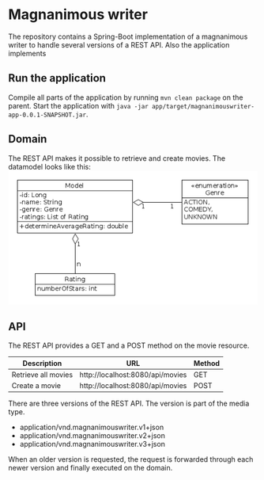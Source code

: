 # Magnanimous writer
The repository contains a Spring-Boot implementation of a magnanimous writer to handle several versions of a REST API. Also the application implements
## Run the application
Compile all parts of the application by running `mvn clean package` on the parent. Start the application with `java -jar app/target/magnanimouswriter-app-0.0.1-SNAPSHOT.jar`.
## Domain
The REST API makes it possible to retrieve and create movies. The datamodel looks like this:
![Domain](/img/domain.png)
## API
The REST API provides a GET and a POST method on the movie resource.

Description         | URL                              | Method
------------------- | -------------------------------- | ------
Retrieve all movies | http://localhost:8080/api/movies | GET    
Create a movie      | http://localhost:8080/api/movies | POST   

There are three versions of the REST API. The version is part of the media type.

* application/vnd.magnanimouswriter.v1+json
* application/vnd.magnanimouswriter.v2+json
* application/vnd.magnanimouswriter.v3+json

 When an older version is requested, the request is forwarded through each newer version and finally executed on the domain.
